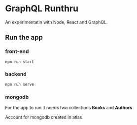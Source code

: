 # GraphQL Runthru

An experimentatin with Node, React and GraphQL.

## Run the app

### front-end

```bash
npm run start
```

### backend

```bash
npm run serve
```

### mongodb

For the app to run it needs two collections **Books** and **Authors**

Account for mongodb created in atlas
